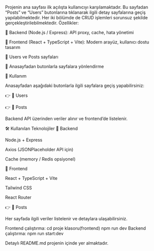 Projenin ana sayfası ilk açılışta kullanıcıyı karşılamaktadır. Bu sayfadan “Posts” ve “Users” butonlarına tıklanarak ilgili detay sayfalarına geçiş yapılabilmektedir. 
Her iki bölümde de CRUD işlemleri sorunsuz şekilde gerçekleştirilebilmektedir.
Özellikler:

🔹 Backend (Node.js / Express): API proxy, cache, hata yönetimi

🔹 Frontend (React + TypeScript + Vite): Modern arayüz, kullanıcı dostu tasarım

🔹 Users ve Posts sayfaları

🔹 Anasayfadan butonlarla sayfalara yönlendirme


🧭 Kullanım

Anasayfadan aşağıdaki butonlarla ilgili sayfalara geçiş yapabilirsiniz:

👉 👥 Users

👉 📝 Posts

Backend API üzerinden veriler alınır ve frontend’de listelenir.

	
🛠️ Kullanılan Teknolojiler
🔹 Backend

Node.js + Express

Axios (JSONPlaceholder API için)

Cache (memory / Redis opsiyonel)

🔹 Frontend

React + TypeScript + Vite

Tailwind CSS

React Router

👉 📝 Posts

Her sayfada ilgili veriler listelenir ve detaylara ulaşabilirsiniz.

Frontend çalıştırma:
cd proje klasoru(frontend)
npm run dev
Backend çalıştırma:
npm run start:dev

Detaylı README.md projenin içinde yer almaktadır.
